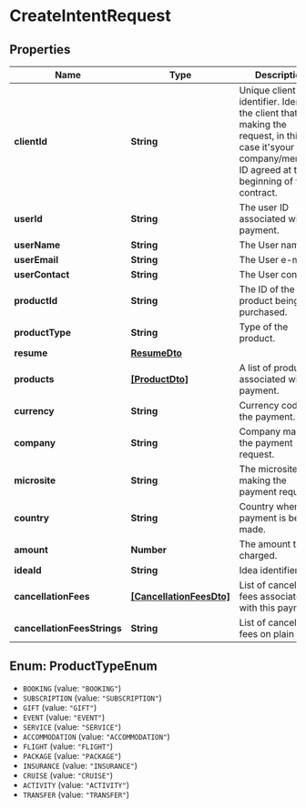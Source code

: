 # CreateIntentRequest

## Properties
| Name                        | Type                                                | Description                                                                                                                                                         | Notes      |
|-----------------------------|-----------------------------------------------------|---------------------------------------------------------------------------------------------------------------------------------------------------------------------|------------|
| **clientId**                | **String**                                          | Unique client identifier. Identifies the client that is making the request, in this case it&#x27;syour company/merchant ID agreed at the beginning of the contract. | [optional] |
| **userId**                  | **String**                                          | The user ID associated with the payment.                                                                                                                            |            |
| **userName**                | **String**                                          | The User name.                                                                                                                                                      | [required] |
| **userEmail**               | **String**                                          | The User e-mail.                                                                                                                                                    | [required] |
| **userContact**             | **String**                                          | The User contact.                                                                                                                                                   | [required] |
| **productId**               | **String**                                          | The ID of the product being purchased.                                                                                                                              |            |
| **productType**             | **String**                                          | Type of the product.                                                                                                                                                |            |
| **resume**                  | [**ResumeDto**](ResumeDto.md)                       |                                                                                                                                                                     | [optional] |
| **products**                | [**[ProductDto]**](ProductDto.md)                   | A list of products associated with the payment.                                                                                                                     |            |
| **currency**                | **String**                                          | Currency code for the payment.                                                                                                                                      |            |
| **company**                 | **String**                                          | Company making the payment request.                                                                                                                                 |            |
| **microsite**               | **String**                                          | The microsite making the payment request.                                                                                                                           |            |
| **country**                 | **String**                                          | Country where the payment is being made.                                                                                                                            |            |
| **amount**                  | **Number**                                          | The amount to be charged.                                                                                                                                           |            |
| **ideaId**                  | **String**                                          | Idea identifier.                                                                                                                                                    | [required] |
| **cancellationFees**        | [**[CancellationFeesDto]**](CancellationFeesDto.md) | List of cancellation fees associated with this payment.                                                                                                             | [required] |
| **cancellationFeesStrings** | **String**                                          | List of cancellation fees on plain text                                                                                                                             | [required] |

<a name="ProductTypeEnum"></a>
## Enum: ProductTypeEnum

* `BOOKING` (value: `"BOOKING"`)
* `SUBSCRIPTION` (value: `"SUBSCRIPTION"`)
* `GIFT` (value: `"GIFT"`)
* `EVENT` (value: `"EVENT"`)
* `SERVICE` (value: `"SERVICE"`)
* `ACCOMMODATION` (value: `"ACCOMMODATION"`)
* `FLIGHT` (value: `"FLIGHT"`)
* `PACKAGE` (value: `"PACKAGE"`)
* `INSURANCE` (value: `"INSURANCE"`)
* `CRUISE` (value: `"CRUISE"`)
* `ACTIVITY` (value: `"ACTIVITY"`)
* `TRANSFER` (value: `"TRANSFER"`)

